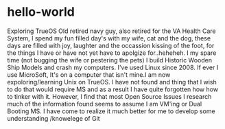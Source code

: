 # hello-world
Exploring TrueOS
Old retired navy guy, also retired for the VA Health Care System, I spend my fun filled day's with my wife, cat and the dog, these days are filled with joy, laughter and the occassion kissing of the foot, for the things I have or have not yet have to apolgize for..heheheh.
I my spare time (not bugging the wife or pestering the pets) I build Historic Wooden Ship Models and crash my computers.
I've used Linux since 2008. If ever I use MicroSoft, It's on a computer that isn't mine.I am now expoloring/learning Unix on TrueOS. I have not found and thing that I wish to do that would require MS and as a result I have quite forgotten how how to tinker with it. However, I find that most Open Source Issues I research much of the information found seems to assume I am VM'ing or Dual Booting MS.
I have come to realize it much better for me to develop some understanding /knowelege of Git 
